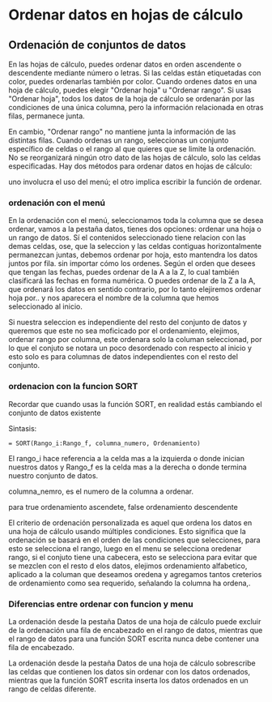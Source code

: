 # Ordenar datos en hojas de cálculo

## Ordenación de conjuntos de datos

En las hojas de cálculo, puedes ordenar datos en orden ascendente o descendente mediante número o letras. Si las celdas
están etiquetadas con color, puedes ordenarlas también por color. Cuando ordenes datos en una hoja de cálculo, puedes elegir
"Ordenar hoja" u "Ordenar rango".
Si usas "Ordenar hoja", todos los datos de la hoja de cálculo se ordenarán por las condiciones de una única columna, pero
la información relacionada en otras filas, permanece junta.

En cambio, "Ordenar rango" no mantiene junta la información de las distintas filas. Cuando ordenas un rango, seleccionas
un conjunto específico de celdas o el rango al que quieres que se limite la ordenación. No se reorganizará ningún otro
dato de las hojas de cálculo, solo las celdas especificadas. Hay dos métodos para ordenar datos en hojas de cálculo:

uno involucra el uso del menú; el otro implica escribir la función de ordenar.

### ordenación con el menú

En la ordenación con el menú, seleccionamos toda la columna que se desea ordenar, vamos a la pestaña datos, tienes dos
opciones: ordenar una hoja o un rango de datos. Sí el contenidos seleccionado tiene relacion con las demas celdas, ose,
que la seleccion y las celdas contiguas horizontalmente permanezcan juntas, debemos ordenar por hoja, esto mantendra
los datos juntos por fila. sin importar cómo los ordenes. Según el orden que desees que tengan las fechas, puedes ordenar
de la A a la Z, lo cual también clasificará las fechas en forma numérica. O puedes ordenar de la Z a la A, que ordenará
los datos en sentido contrario, por lo tanto elejiremos ordenar hoja por.. y nos aparecera el nombre de la columna que
hemos seleccionado al inicio.

Si nuestra seleccion es independiente del resto del conjunto de datos y queremos que este no sea moficicado por el
ordenamiento, elejimos, ordenar rango por columna, este ordenara solo la columan seleccionad, por lo que el conjuto se
notara un poco desordenado con respecto al inicio y esto solo es para columnas de datos independientes con el resto del
conjunto.

### ordenacion con la funcion SORT

Recordar que cuando usas la función SORT, en realidad estás cambiando el conjunto de datos existente

Sintasis:

    = SORT(Rango_i:Rango_f, columna_numero, Ordenamiento)

El rango_i hace referencia a la celda mas a la izquierda o donde inician nuestros datos y Rango_f es la celda mas a la derecha
o donde termina nuestro conjunto de datos.

columna_nemro, es el numero de la columna a ordenar.

para true ordenamiento ascendete, false ordenamiento descendente

El criterio de ordenación personalizada es aquel que ordena los datos en una hoja de cálculo usando múltiples condiciones.
Esto significa que la ordenación se basará en el orden de las condiciones que selecciones, para esto se selecciona el rango,
luego en el menu se selecciona oredenar rango, si el conjuto tiene una cabecera, esto se selecciona para evitar que se
mezclen con el resto d elos datos, elejimos ordenamiento alfabetico, aplicado a la columan que deseamos oredena y
agregamos tantos creterios de ordenamiento como sea requerido, señalando la columna ha ordena,.

### Diferencias entre ordenar con funcion y menu

La ordenación desde la pestaña Datos de una hoja de cálculo puede excluir de la ordenación una fila de encabezado en el
rango de datos, mientras que el rango de datos para una función SORT escrita nunca debe contener una fila de encabezado.

La ordenación desde la pestaña Datos de una hoja de cálculo sobrescribe las celdas que contienen los datos sin ordenar
con los datos ordenados, mientras que la función SORT escrita inserta los datos ordenados en un rango de celdas diferente.

